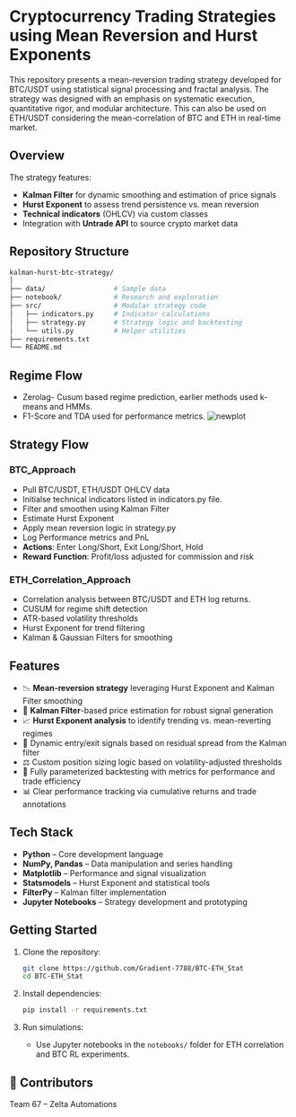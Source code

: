 # Cryptocurrency Trading Strategies using Mean Reversion and Hurst Exponents

This repository presents a mean-reversion trading strategy developed for BTC/USDT using statistical signal processing and fractal analysis. The strategy was designed with an emphasis on systematic execution, quantitative rigor, and modular architecture. This can also be used on ETH/USDT considering the mean-correlation of BTC and ETH in real-time market.

## Overview

The strategy features:
- **Kalman Filter** for dynamic smoothing and estimation of price signals
- **Hurst Exponent** to assess trend persistence vs. mean reversion
- **Technical indicators** (OHLCV) via custom classes
- Integration with **Untrade API** to source crypto market data

##  Repository Structure

```bash
kalman-hurst-btc-strategy/
│
├── data/                 # Sample data
├── notebook/             # Research and exploration
├── src/                  # Modular strategy code
│   ├── indicators.py     # Indicator calculations
│   ├── strategy.py       # Strategy logic and backtesting
│   └── utils.py          # Helper utilities
├── requirements.txt
└── README.md
```
## Regime Flow

- Zerolag- Cusum based regime prediction, earlier methods used k-means and HMMs. 
- F1-Score and TDA used for performance metrics.
![newplot](https://github.com/user-attachments/assets/e718c43f-9534-4a96-9132-cfb65bb4256a)

## Strategy Flow

### BTC_Approach
- Pull BTC/USDT, ETH/USDT OHLCV data
- Initialse technical indicators listed in indicators.py file.
- Filter and smoothen using Kalman Filter
- Estimate Hurst Exponent
- Apply mean reversion logic in strategy.py
- Log Performance metrics and PnL
- **Actions**: Enter Long/Short, Exit Long/Short, Hold
- **Reward Function**: Profit/loss adjusted for commission and risk

### ETH_Correlation_Approach
- Correlation analysis between BTC/USDT and ETH log returns.
- CUSUM for regime shift detection
- ATR-based volatility thresholds
- Hurst Exponent for trend filtering
- Kalman & Gaussian Filters for smoothing

## Features

- 📉 **Mean-reversion strategy** leveraging Hurst Exponent and Kalman Filter smoothing
- 🧠 **Kalman Filter**-based price estimation for robust signal generation
- 📈 **Hurst Exponent analysis** to identify trending vs. mean-reverting regimes
- 🔁 Dynamic entry/exit signals based on residual spread from the Kalman filter
- ⚖️ Custom position sizing logic based on volatility-adjusted thresholds
- 🧪 Fully parameterized backtesting with metrics for performance and trade efficiency
- 📊 Clear performance tracking via cumulative returns and trade annotations

## Tech Stack

- **Python** – Core development language  
- **NumPy, Pandas** – Data manipulation and series handling  
- **Matplotlib** – Performance and signal visualization  
- **Statsmodels** – Hurst Exponent and statistical tools  
- **FilterPy** – Kalman filter implementation  
- **Jupyter Notebooks** – Strategy development and prototyping  
  
## Getting Started

1. Clone the repository:

    ```bash
    git clone https://github.com/Gradient-7788/BTC-ETH_Stat
    cd BTC-ETH_Stat
    ```

2. Install dependencies:

    ```bash
    pip install -r requirements.txt
    ```

3. Run simulations:

    - Use Jupyter notebooks in the `notebooks/` folder for ETH correlation and BTC RL experiments.

## 👥 Contributors

Team 67 – Zelta Automations  


